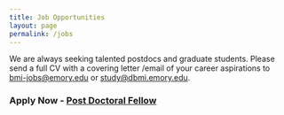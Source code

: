 ```yaml
---
title: Job Opportunities
layout: page
permalink: /jobs
---
```


We are always seeking talented postdocs and graduate students. 
Please send a full CV with a covering letter /email of your career aspirations to [bmi-jobs@emory.edu](mailto:bmi-jobs@emory.edu) or [study@dbmi.emory.edu](mailto:study@dbmi.emory.edu).

### Apply Now - [Post Doctoral Fellow](https://faculty-emory.icims.com/jobs/108255/post-doctoral-fellow---department-of-biomedical-informatics/job)
